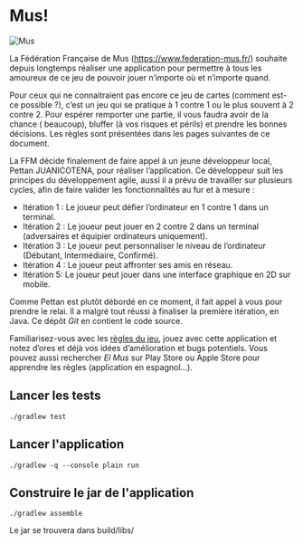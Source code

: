 # Mus!

![Mus](img/mus.png)

La Fédération Française de Mus (https://www.federation-mus.fr/) souhaite depuis longtemps réaliser une application pour
permettre à tous les amoureux de ce jeu de pouvoir jouer n’importe où et n’importe quand.

Pour ceux qui ne connaitraient pas encore ce jeu de cartes (comment est-ce possible ?), c’est un jeu qui se pratique à 1
contre 1 ou le plus souvent à 2 contre 2. Pour espérer remporter une partie, il vous faudra avoir de la chance (
beaucoup), bluffer (à vos risques et périls) et prendre les bonnes décisions. Les règles sont présentées dans les pages
suivantes de ce document.

La FFM décide finalement de faire appel à un jeune développeur local, Pettan JUANICOTENA, pour réaliser l’application.
Ce développeur suit les principes du développement agile, aussi il a prévu de travailler sur plusieurs cycles, afin de
faire valider les fonctionnalités au fur et à mesure :

* Itération 1 : Le joueur peut défier l’ordinateur en 1 contre 1 dans un terminal.
* Itération 2 : Le joueur peut jouer en 2 contre 2 dans un terminal (adversaires et équipier ordinateurs uniquement).
* Itération 3 : Le joueur peut personnaliser le niveau de l’ordinateur (Débutant, Intermédiaire, Confirmé).
* Itération 4 : Le joueur peut affronter ses amis en réseau.
* Itération 5: Le joueur peut jouer dans une interface graphique en 2D sur mobile.

Comme Pettan est plutôt débordé en ce moment, il fait appel à vous pour prendre le relai. Il a malgré tout réussi à
finaliser la première itération, en Java. Ce dépôt _Git_ en contient le code source.

Familiarisez-vous avec les [règles du jeu](docs/regles_du_jeu.pdf), jouez avec cette application et notez d’ores et déjà
vos idées d’amélioration et bugs potentiels. Vous pouvez aussi rechercher _El Mus_ sur Play Store ou Apple Store pour
apprendre les règles (application en espagnol...).

## Lancer les tests

    ./gradlew test

## Lancer l'application

    ./gradlew -q --console plain run

## Construire le jar de l'application

    ./gradlew assemble

Le jar se trouvera dans build/libs/
